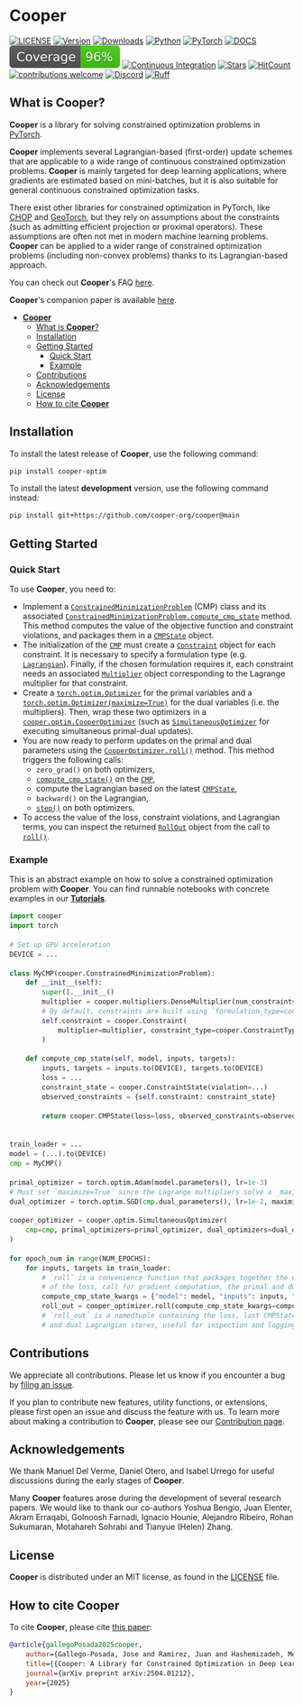 # **Cooper**

[![LICENSE](https://img.shields.io/pypi/l/cooper-optim)](https://github.com/cooper-org/cooper/tree/main/LICENSE)
[![Version](https://img.shields.io/pypi/v/cooper-optim?label=version)](https://pypi.python.org/pypi/cooper-optim)
[![Downloads](https://img.shields.io/pepy/dt/cooper-optim?color=blue)](https://pypi.python.org/pypi/cooper-optim)
[![Python](https://img.shields.io/pypi/pyversions/cooper-optim?label=Python&logo=python&logoColor=white)](https://pypi.python.org/pypi/cooper-optim)
[![PyTorch](https://img.shields.io/badge/PyTorch-1.13.1+-EE4C2C?logo=pytorch)](https://pytorch.org/docs/stable/index.html)
[![DOCS](https://img.shields.io/readthedocs/cooper)](https://cooper.readthedocs.io/en/latest/?version=latest)
[![Coverage badge](https://raw.githubusercontent.com/cooper-org/cooper/python-coverage-comment-action-data/badge.svg)](https://github.com/cooper-org/cooper/tree/python-coverage-comment-action-data)
[![Continuous Integration](https://github.com/cooper-org/cooper/actions/workflows/ci.yaml/badge.svg)](https://github.com/cooper-org/cooper/actions/workflows/ci.yaml)
[![Stars](https://img.shields.io/github/stars/cooper-org/cooper)](https://github.com/cooper-org/cooper)
[![HitCount](https://hits.sh/github.com/cooper-org/cooper.svg)](https://cooper.readthedocs.io/en/latest/?version=latest)
[![contributions welcome](https://img.shields.io/badge/contributions-welcome-brightgreen)](https://github.com/cooper-org/cooper/issues)
[![Discord](https://img.shields.io/badge/Discord-5865F2?logo=discord&logoColor=white)](https://discord.gg/Aq5PjH8m6E)
[![Ruff](https://img.shields.io/endpoint?url=https://raw.githubusercontent.com/astral-sh/ruff/main/assets/badge/v2.json)](https://github.com/astral-sh/ruff)

## What is **Cooper**?

**Cooper** is a library for solving constrained optimization problems in [PyTorch](https://github.com/pytorch/pytorch).

**Cooper** implements several Lagrangian-based (first-order) update schemes that are applicable to a wide range of continuous constrained optimization problems. **Cooper** is mainly targeted for deep learning applications, where gradients are estimated based on mini-batches, but it is also suitable for general continuous constrained optimization tasks.

There exist other libraries for constrained optimization in PyTorch, like [CHOP](https://github.com/openopt/chop) and [GeoTorch](https://github.com/Lezcano/geotorch), but they rely on assumptions about the constraints (such as admitting efficient projection or proximal operators). These assumptions are often not met in modern machine learning problems. **Cooper** can be applied to a wider range of constrained optimization problems (including non-convex problems) thanks to its Lagrangian-based approach.

You can check out **Cooper**'s FAQ [here](#faq).

**Cooper**'s companion paper is available [here](https://arxiv.org/abs/2504.01212).

- [**Cooper**](#cooper)
  - [What is **Cooper**?](#what-is-cooper)
  - [Installation](#installation)
  - [Getting Started](#getting-started)
    - [Quick Start](#quick-start)
    - [Example](#example)
  - [Contributions](#contributions)
  - [Acknowledgements](#acknowledgements)
  - [License](#license)
  - [How to cite **Cooper**](#how-to-cite-cooper)


## Installation

To install the latest release of **Cooper**, use the following command:

```bash
pip install cooper-optim
```

To install the latest **development** version, use the following command instead:

```bash
pip install git+https://github.com/cooper-org/cooper@main
```

## Getting Started


### Quick Start

To use **Cooper**, you need to:

- Implement a [`ConstrainedMinimizationProblem`](https://cooper.readthedocs.io/en/latest/problem.html#cooper.ConstrainedMinimizationProblem) (CMP) class and its associated [`ConstrainedMinimizationProblem.compute_cmp_state`](https://cooper.readthedocs.io/en/latest/problem.html#cooper.ConstrainedMinimizationProblem.compute_cmp_state) method. This method computes the value of the objective function and constraint violations, and packages them in a [`CMPState`](https://cooper.readthedocs.io/en/latest/problem.html#cooper.CMPState) object.
- The initialization of the [`CMP`](https://cooper.readthedocs.io/en/latest/problem.html#cooper.ConstrainedMinimizationProblem) must create a [`Constraint`](https://cooper.readthedocs.io/en/latest/problem.html#cooper.constraints.Constraint) object for each constraint. It is necessary to specify a formulation type (e.g. [`Lagrangian`](https://cooper.readthedocs.io/en/latest/formulations.html#cooper.formulations.Lagrangian)). Finally, if the chosen formulation requires it, each constraint needs an associated [`Multiplier`](https://cooper.readthedocs.io/en/latest/multipliers.html) object corresponding to the Lagrange multiplier for that constraint.
- Create a [`torch.optim.Optimizer`](https://pytorch.org/docs/stable/optim.html#torch.optim.Optimizer) for the primal variables and a [`torch.optim.Optimizer(maximize=True)`](https://pytorch.org/docs/stable/optim.html#torch.optim.Optimizer) for the dual variables (i.e. the multipliers). Then, wrap these two optimizers in a [`cooper.optim.CooperOptimizer`](https://cooper.readthedocs.io/en/latest/optim.html#cooper.optim.CooperOptimizer) (such as [`SimultaneousOptimizer`](https://cooper.readthedocs.io/en/latest/optim.html#cooper.optim.SimultaneousOptimizer) for executing simultaneous primal-dual updates).
- You are now ready to perform updates on the primal and dual parameters using the [`CooperOptimizer.roll()`](https://cooper.readthedocs.io/en/latest/optim.html#cooper.optim.CooperOptimizer.roll) method. This method triggers the following calls:
  - `zero_grad()` on both optimizers,
  - [`compute_cmp_state()`](https://cooper.readthedocs.io/en/latest/problem.html#cooper.ConstrainedMinimizationProblem.compute_cmp_state) on the [`CMP`](https://cooper.readthedocs.io/en/latest/problem.html#cooper.ConstrainedMinimizationProblem),
  - compute the Lagrangian based on the latest [`CMPState`](https://cooper.readthedocs.io/en/latest/problem.html#cooper.CMPState),
  - `backward()` on the Lagrangian,
  - [`step()`](https://pytorch.org/docs/stable/generated/torch.optim.Optimizer.step.html#torch.optim.Optimizer.step) on both optimizers.
- To access the value of the loss, constraint violations, and Lagrangian terms, you can inspect the returned [`RollOut`](https://cooper.readthedocs.io/en/latest/optim.html#cooper.optim.RollOut) object from the call to [`roll()`](https://cooper.readthedocs.io/en/latest/optim.html#cooper.optim.CooperOptimizer.roll).

### Example

This is an abstract example on how to solve a constrained optimization problem with
**Cooper**. You can find runnable notebooks with concrete examples in our [**Tutorials**](https://cooper.readthedocs.io/en/latest/notebooks/index.html).

```python
import cooper
import torch

# Set up GPU acceleration
DEVICE = ...

class MyCMP(cooper.ConstrainedMinimizationProblem):
    def __init__(self):
        super().__init__()
        multiplier = cooper.multipliers.DenseMultiplier(num_constraints=..., device=DEVICE)
        # By default, constraints are built using `formulation_type=cooper.formulations.Lagrangian`
        self.constraint = cooper.Constraint(
            multiplier=multiplier, constraint_type=cooper.ConstraintType.INEQUALITY
        )

    def compute_cmp_state(self, model, inputs, targets):
        inputs, targets = inputs.to(DEVICE), targets.to(DEVICE)
        loss = ...
        constraint_state = cooper.ConstraintState(violation=...)
        observed_constraints = {self.constraint: constraint_state}

        return cooper.CMPState(loss=loss, observed_constraints=observed_constraints)


train_loader = ...
model = (...).to(DEVICE)
cmp = MyCMP()

primal_optimizer = torch.optim.Adam(model.parameters(), lr=1e-3)
# Must set `maximize=True` since the Lagrange multipliers solve a _maximization_ problem
dual_optimizer = torch.optim.SGD(cmp.dual_parameters(), lr=1e-2, maximize=True)

cooper_optimizer = cooper.optim.SimultaneousOptimizer(
    cmp=cmp, primal_optimizers=primal_optimizer, dual_optimizers=dual_optimizer
)

for epoch_num in range(NUM_EPOCHS):
    for inputs, targets in train_loader:
        # `roll` is a convenience function that packages together the evaluation
        # of the loss, call for gradient computation, the primal and dual updates and zero_grad
        compute_cmp_state_kwargs = {"model": model, "inputs": inputs, "targets": targets}
        roll_out = cooper_optimizer.roll(compute_cmp_state_kwargs=compute_cmp_state_kwargs)
        # `roll_out` is a namedtuple containing the loss, last CMPState, and the primal
        # and dual Lagrangian stores, useful for inspection and logging
```

## Contributions

We appreciate all contributions. Please let us know if you encounter a bug by [filing an issue](https://github.com/cooper-org/cooper/issues).

If you plan to contribute new features, utility functions, or extensions, please first open an issue and discuss the feature with us. To learn more about making a contribution to **Cooper**, please see our [Contribution page](https://cooper.readthedocs.io/en/latest/CONTRIBUTING.html).


## Acknowledgements

We thank Manuel Del Verme, Daniel Otero, and Isabel Urrego for useful discussions during the early stages of **Cooper**.

Many **Cooper** features arose during the development of several research papers. We would like to thank our co-authors Yoshua Bengio, Juan Elenter, Akram Erraqabi, Golnoosh Farnadi, Ignacio Hounie, Alejandro Ribeiro, Rohan Sukumaran, Motahareh Sohrabi and Tianyue (Helen) Zhang.

## License

**Cooper** is distributed under an MIT license, as found in the
[LICENSE](https://github.com/cooper-org/cooper/tree/main/LICENSE) file.

## How to cite **Cooper**

To cite **Cooper**, please cite [this paper](https://arxiv.org/abs/2504.01212):

```bibtex
@article{gallegoPosada2025cooper,
    author={Gallego-Posada, Jose and Ramirez, Juan and Hashemizadeh, Meraj and Lacoste-Julien, Simon},
    title={{Cooper: A Library for Constrained Optimization in Deep Learning}},
    journal={arXiv preprint arXiv:2504.01212},
    year={2025}
}
```
